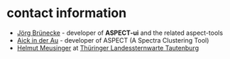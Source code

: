 # contact information

- [Jörg Brünecke](mailto:dev@aspect-ui.de) - developer of **ASPECT-ui** and the related aspect-tools
- [Aick in der Au](http://www.tls-tautenburg.de/TLS/fileadmin/forschung/meus/ASPECT/ASPECT.html) - developer of ASPECT (A Spectra Clustering Tool)
- [Helmut Meusinger](http://www.tls-tautenburg.de/TLS/fileadmin/forschung/meus/ASPECT/ASPECT.html) at [Thüringer Landessternwarte Tautenburg](http://www.tls-tautenburg.de)
